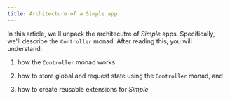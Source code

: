 ```yaml
---
title: Architecture of a Simple app
---
```


In this article, we'll unpack the architecutre of _Simple_ apps. Specifically,
we'll describe the `Controller` monad. After reading this, you will understand:

1. how the `Controller` monad works

2. how to store global and request state using the `Controller` monad, and

3. how to create reusable extensions for _Simple_

